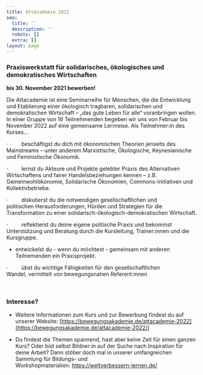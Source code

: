 ```yaml
---
title: Attacademie 2022
seo:
  title: ''
  description: ''
  robots: []
  extra: []
layout: page
---
```

### **Praxiswerkstatt für solidarisches, ökologisches und demokratisches Wirtschaften**

**bis 30. November 2021 bewerben!**

Die Attacademie ist eine Seminarreihe für Menschen, die die Entwicklung und Etablierung einer ökologisch tragbaren, solidarischen und demokratischen Wirtschaft – „das gute Leben für alle“ voranbringen wollen. In einer Gruppe von 16 Teilnehmenden begeben wir uns von Februar bis November 2022 auf eine gemeinsame Lernreise. Als Teilnehmer:in des Kurses...

·         beschäftigst du dich mit ökonomischen Theorien jenseits des Mainstreams – unter anderem Marxistische, Ökologische, Keynesianische und Feministische Ökonomik.

·         lernst du Akteure und Projekte gelebter Praxis des Alternativen Wirtschaftens und fairer Handelsbeziehungen kennen – z.B. Gemeinwohlökonomie, Solidarische Ökonomien, Commons-Initiativen und Kollektivbetriebe.

·         diskutierst du die notwendigen gesellschaftlichen und politischen Herausforderungen, Hürden und Strategien für die Transformation zu einer solidarisch-ökologisch-demokratischen Wirtschaft.

·         reflektierst du deine eigene politische Praxis und bekommst Unterstützung und Beratung durch die Kursleitung, Trainer:innen und die Kursgruppe.

*   entwickelst du - wenn du möchtest - gemeinsam mit anderen Teilnemenden ein Praxisprojekt.

·         übst du wichtige Fähigkeiten für den gesellschaftlichen Wandel, vermittelt von bewegungsnahen Referent:innen

 

### Interesse?

*   Weitere Informationen zum Kurs und zur Bewerbung findest du auf unserer Website: [https://bewegungsakademie.de/attacademie-2022](https://bewegungsakademie.de/attacademie-2022/)

<!---->

*   Du findest die Themen spannend, hast aber keine Zeit für einen ganzen Kurs? Oder bist selbst Bildner:in auf der Suche nach Inspiration für deine Arbeit? Dann stöber doch mal in unserer umfangreichen Sammlung für Bildungs- und Workshopmaterialien: <https://weltverbessern-lernen.de/>
